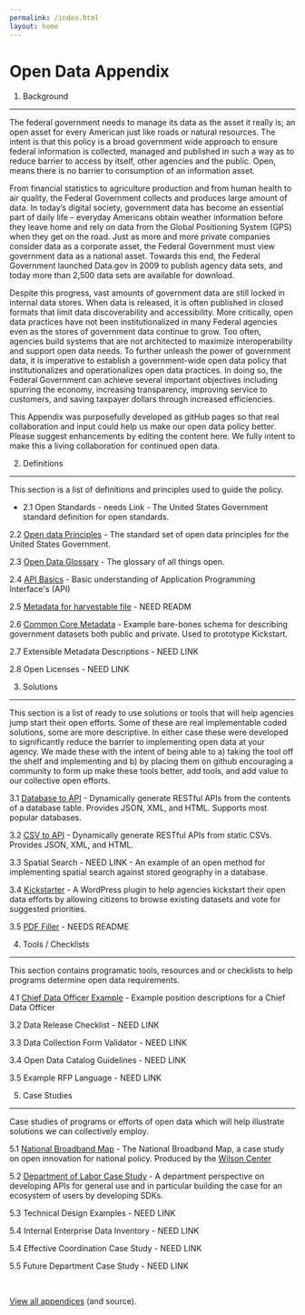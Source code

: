 ```yaml
---
permalink: /index.html
layout: home
---
```



Open Data Appendix
==================


1. Background
-------------
The federal government needs to  manage its data as the asset it really is; an open asset for every American just like roads or natural resources. The intent is that this policy is a broad government wide approach to ensure federal information is collected, managed and published in such a way as to reduce barrier to access by itself, other agencies and the public.  Open, means there is no barrier to consumption of an information asset.  

From financial statistics to agriculture production and from human health to air quality, the Federal Government collects and produces large amount of data.  In today’s digital society, government data has become an essential part of daily life – everyday Americans obtain weather information before they leave home and rely on data from the Global Positioning System (GPS) when they get on the road.  Just as more and more private companies consider data as a corporate asset, the Federal Government must view government data as a national asset.  Towards this end, the Federal Government launched Data.gov in 2009 to publish agency data sets, and today more than 2,500 data sets are available for download.

Despite this progress, vast amounts of government data are still locked in internal data stores. When data is released, it is often published in closed formats that limit data discoverability and accessibility.  More critically, open data practices have not been institutionalized in many Federal agencies even as the stores of government data continue to grow.  Too often, agencies build systems that are not architected to maximize interoperability and support open data needs.  To further unleash the power of government data, it is imperative to establish a government-wide open data policy that institutionalizes and operationalizes open data practices.  In doing so, the Federal Government can achieve several important objectives including spurring the economy, increasing transparency, improving service to customers, and saving taxpayer dollars through increased efficiencies.

This Appendix was purposefully developed as gitHub pages so that real collaboration and input could help us make our open data policy better.  Please suggest enhancements by editing the content here.  We fully intent to make this a living collaboration for continued open data.


2. Definitions
---------------
This section is a list of definitions and principles used to guide the policy.

* 2.1 Open Standards - needs Link - The United States Government standard definition for open standards.

2.2 [Open data Principles](http://project-open-data.github.com/open-data-principles/) - The standard set of open data principles for the United States Government.

2.3 [Open Data Glossary](http://project-open-data.github.com/glossary/) - The glossary of all things open.	

2.4 [API Basics](http://project-open-data.github.com/api-basics/) - Basic understanding of Application Programming Interface's (API)

2.5 [Metadata for harvestable file](https://github.com/project-open-data/vocab.data.gov) - NEED READM

2.6 [Common Core Metadata](https://github.com/project-open-data/dataset-schema) - Example bare-bones schema for describing government datasets both public and private. Used to prototype Kickstart.

2.7 Extensible Metadata Descriptions - NEED LINK	

2.8 Open Licenses - NEED LINK
	

3. Solutions 
------------
This section is a list of ready to use solutions or tools that will help agencies jump start their open efforts.  Some of these are real implementable coded solutions, some are more descriptive.  In either case these were developed to significantly reduce the barrier to implementing open data at your agency.  We made these with the intent of being able to a) taking the tool off the shelf and implementing and b) by placing them on github encouraging a community to form up make these tools better, add tools, and add value to our collective open efforts.

3.1 [Database to API](https://github.com/project-open-data/db-to-api) - Dynamically generate RESTful APIs from the contents of a database table. Provides JSON, XML, and HTML. Supports most popular databases.

3.2 [CSV to API](https://github.com/project-open-data/csv-to-api) - Dynamically generate RESTful APIs from static CSVs. Provides JSON, XML, and HTML.

3.3 Spatial Search - NEED LINK - An example of an open method for implementing spatial search against stored geography in a database.

3.4 [Kickstarter](https://github.com/project-open-data/kickstart) - A WordPress plugin to help agencies kickstart their open data efforts by allowing citizens to browse existing datasets and vote for suggested priorities.

3.5 [PDF Filler](https://github.com/project-open-data/pdf-filler) - NEEDS README

4. Tools / Checklists
---------------------
This section contains programatic tools, resources and or checklists to help programs determine open data requirements.

4.1 [Chief Data Officer Example](http://project-open-data.github.com/cdo-description/) - Example position descriptions for a Chief Data Officer

3.2 Data Release Checklist - NEED LINK

3.3 Data Collection Form Validator - NEED LINK

3.4 Open Data Catalog Guidelines - NEED LINK

3.5 Example RFP Language - NEED LINK


5. Case Studies
---------------
Case studies of programs or efforts of open data which will help illustrate solutions we can collectively employ.

5.1 [National Broadband Map](http://www.wilsoncenter.org/sites/default/files/National%20Broadband%20Map%20Wilson%20Center%20Case%20Study.pdf) - The National Broadband Map, a case study on open innovation for national policy.  Produced by the [Wilson Center](http://www.wilsoncenter.org/)

5.2 [Department of Labor Case Study](http://project-open-data.github.com/Labor_OpenData_CaseStudy/) - A department perspective on developing APIs for general use and in particular building the case for an ecosystem of users by developing SDKs.

5.3 Technical Design Examples - NEED LINK

5.4 Internal Enterprise Data Inventory - NEED LINK

5.4 Effective Coordination Case Study - NEED LINK

5.5 Future Department Case Study - NEED LINK

<ul id="github-widget" data-type="repos" data-org="project-open-data" data-limit="100">&nbsp;</ul>

<a href="http://github.com/project-open-data/">View all appendices</a> (and source).